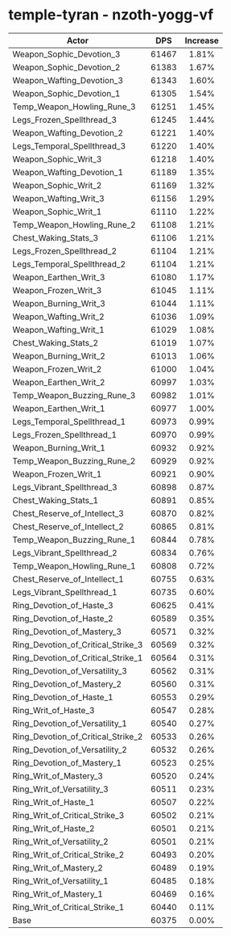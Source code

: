 # temple-tyran - nzoth-yogg-vf
| Actor | DPS | Increase |
|---|:---:|:---:|
|Weapon_Sophic_Devotion_3|61467|1.81%|
|Weapon_Sophic_Devotion_2|61383|1.67%|
|Weapon_Wafting_Devotion_3|61343|1.60%|
|Weapon_Sophic_Devotion_1|61305|1.54%|
|Temp_Weapon_Howling_Rune_3|61251|1.45%|
|Legs_Frozen_Spellthread_3|61245|1.44%|
|Weapon_Wafting_Devotion_2|61221|1.40%|
|Legs_Temporal_Spellthread_3|61220|1.40%|
|Weapon_Sophic_Writ_3|61218|1.40%|
|Weapon_Wafting_Devotion_1|61189|1.35%|
|Weapon_Sophic_Writ_2|61169|1.32%|
|Weapon_Wafting_Writ_3|61156|1.29%|
|Weapon_Sophic_Writ_1|61110|1.22%|
|Temp_Weapon_Howling_Rune_2|61108|1.21%|
|Chest_Waking_Stats_3|61106|1.21%|
|Legs_Frozen_Spellthread_2|61104|1.21%|
|Legs_Temporal_Spellthread_2|61104|1.21%|
|Weapon_Earthen_Writ_3|61080|1.17%|
|Weapon_Frozen_Writ_3|61045|1.11%|
|Weapon_Burning_Writ_3|61044|1.11%|
|Weapon_Wafting_Writ_2|61036|1.09%|
|Weapon_Wafting_Writ_1|61029|1.08%|
|Chest_Waking_Stats_2|61019|1.07%|
|Weapon_Burning_Writ_2|61013|1.06%|
|Weapon_Frozen_Writ_2|61000|1.04%|
|Weapon_Earthen_Writ_2|60997|1.03%|
|Temp_Weapon_Buzzing_Rune_3|60982|1.01%|
|Weapon_Earthen_Writ_1|60977|1.00%|
|Legs_Temporal_Spellthread_1|60973|0.99%|
|Legs_Frozen_Spellthread_1|60970|0.99%|
|Weapon_Burning_Writ_1|60932|0.92%|
|Temp_Weapon_Buzzing_Rune_2|60929|0.92%|
|Weapon_Frozen_Writ_1|60921|0.90%|
|Legs_Vibrant_Spellthread_3|60898|0.87%|
|Chest_Waking_Stats_1|60891|0.85%|
|Chest_Reserve_of_Intellect_3|60870|0.82%|
|Chest_Reserve_of_Intellect_2|60865|0.81%|
|Temp_Weapon_Buzzing_Rune_1|60844|0.78%|
|Legs_Vibrant_Spellthread_2|60834|0.76%|
|Temp_Weapon_Howling_Rune_1|60808|0.72%|
|Chest_Reserve_of_Intellect_1|60755|0.63%|
|Legs_Vibrant_Spellthread_1|60735|0.60%|
|Ring_Devotion_of_Haste_3|60625|0.41%|
|Ring_Devotion_of_Haste_2|60589|0.35%|
|Ring_Devotion_of_Mastery_3|60571|0.32%|
|Ring_Devotion_of_Critical_Strike_3|60569|0.32%|
|Ring_Devotion_of_Critical_Strike_1|60564|0.31%|
|Ring_Devotion_of_Versatility_3|60562|0.31%|
|Ring_Devotion_of_Mastery_2|60560|0.31%|
|Ring_Devotion_of_Haste_1|60553|0.29%|
|Ring_Writ_of_Haste_3|60547|0.28%|
|Ring_Devotion_of_Versatility_1|60540|0.27%|
|Ring_Devotion_of_Critical_Strike_2|60533|0.26%|
|Ring_Devotion_of_Versatility_2|60532|0.26%|
|Ring_Devotion_of_Mastery_1|60523|0.25%|
|Ring_Writ_of_Mastery_3|60520|0.24%|
|Ring_Writ_of_Versatility_3|60511|0.23%|
|Ring_Writ_of_Haste_1|60507|0.22%|
|Ring_Writ_of_Critical_Strike_3|60502|0.21%|
|Ring_Writ_of_Haste_2|60501|0.21%|
|Ring_Writ_of_Versatility_2|60501|0.21%|
|Ring_Writ_of_Critical_Strike_2|60493|0.20%|
|Ring_Writ_of_Mastery_2|60489|0.19%|
|Ring_Writ_of_Versatility_1|60485|0.18%|
|Ring_Writ_of_Mastery_1|60469|0.16%|
|Ring_Writ_of_Critical_Strike_1|60440|0.11%|
|Base|60375|0.00%|
